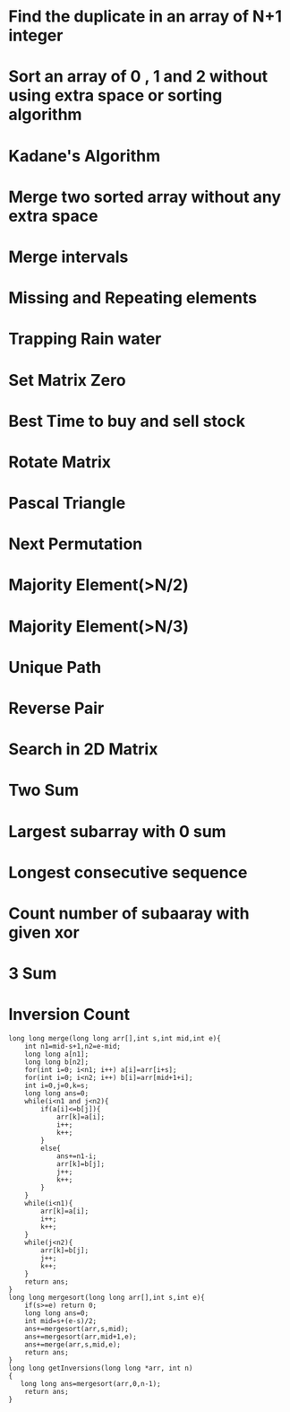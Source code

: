 # Find the duplicate in an array of N+1 integer

# Sort an array of 0 , 1 and 2 without using extra space or sorting algorithm

# Kadane's Algorithm

# Merge two sorted array without any extra space

# Merge intervals

# Missing and Repeating elements

# Trapping Rain water

# Set Matrix Zero

# Best Time to buy and sell stock

# Rotate Matrix

# Pascal Triangle

# Next Permutation

# Majority Element(>N/2)

# Majority Element(>N/3)

# Unique Path

# Reverse Pair

# Search in 2D Matrix

# Two Sum

# Largest subarray with 0 sum

# Longest consecutive sequence

# Count number of subaaray with given xor

# 3 Sum

# Inversion Count

```
long long merge(long long arr[],int s,int mid,int e){
    int n1=mid-s+1,n2=e-mid;
    long long a[n1];
    long long b[n2];
    for(int i=0; i<n1; i++) a[i]=arr[i+s];
    for(int i=0; i<n2; i++) b[i]=arr[mid+1+i];
    int i=0,j=0,k=s;
    long long ans=0;
    while(i<n1 and j<n2){
        if(a[i]<=b[j]){
            arr[k]=a[i];
            i++;
            k++;
        }
        else{
            ans+=n1-i;
            arr[k]=b[j];
            j++;
            k++;
        }
    }
    while(i<n1){
        arr[k]=a[i];
        i++;
        k++;
    }
    while(j<n2){
        arr[k]=b[j];
        j++;
        k++;
    }
    return ans;
}
long long mergesort(long long arr[],int s,int e){
    if(s>=e) return 0;
    long long ans=0;
    int mid=s+(e-s)/2;
    ans+=mergesort(arr,s,mid);
    ans+=mergesort(arr,mid+1,e);
    ans+=merge(arr,s,mid,e);
    return ans;
}
long long getInversions(long long *arr, int n)
{
   long long ans=mergesort(arr,0,n-1);
    return ans;
}
```
